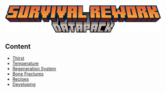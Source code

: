<p align="center">
  <img src="https://github.com/JustJabka/Survival-Rework/blob/main/wiki/logo.png?raw=true"/>
</p>

## Content
* [Thirst](https://github.com/JustJabka/Survival-Rework/wiki/Thirst)
* [Temperature](https://github.com/JustJabka/Survival-Rework/wiki/Temperature)
* [Regeneration System](https://github.com/JustJabka/Survival-Rework/wiki/Regeneration-System)
* [Bone Fractures](https://github.com/JustJabka/Survival-Rework/wiki/Bone-Fractures)
* [Recipes](https://github.com/JustJabka/Survival-Rework/wiki/Recipes)
* [Developing](https://github.com/JustJabka/Survival-Rework/wiki/Developing)
